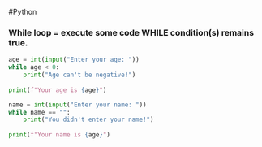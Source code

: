 #Python 
### While loop = execute some code WHILE condition(s) remains true.
```Python
age = int(input("Enter your age: "))
while age < 0:
	print("Age can't be negative!")
	
print(f"Your age is {age}")
```

```Python
name = int(input("Enter your name: "))
while name == "":
	print("You didn't enter your name!")
	
print(f"Your name is {age}")
```
